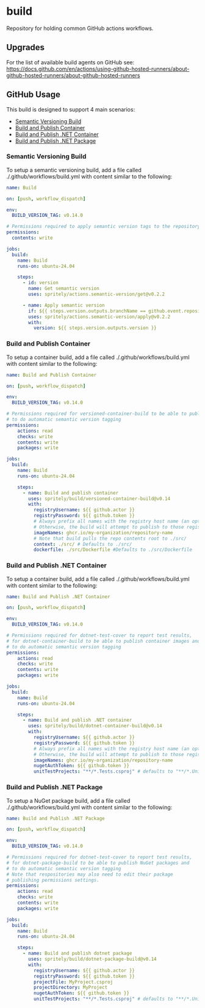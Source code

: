 # build

Repository for holding common GitHub actions workflows.

## Upgrades

For the list of available build agents on GitHub see: https://docs.github.com/en/actions/using-github-hosted-runners/about-github-hosted-runners/about-github-hosted-runners

## GitHub Usage

This build is designed to support 4 main scenarios:

- [Semantic Versioning Build](#semantic-versioning-build)
- [Build and Publish Container](#build-and-publish-container)
- [Build and Publish .NET Container](#build-and-publish-net-container)
- [Build and Publish .NET Package](#build-and-publish-net-package)

### Semantic Versioning Build

To setup a semantic versioning build, add a file called ./.github/workflows/build.yml with content similar to the following:

```yaml
name: Build

on: [push, workflow_dispatch]

env:
  BUILD_VERSION_TAG: v0.14.0

# Permissions required to apply semantic version tags to the repository
permissions:
  contents: write

jobs:
  build:
    name: Build
    runs-on: ubuntu-24.04

    steps:
      - id: version
        name: Get semantic version
        uses: spritely/actions.semantic-version/get@v0.2.2

      - name: Apply semantic version
        if: ${{ steps.version.outputs.branchName == github.event.repository.default_branch }}
        uses: spritely/actions.semantic-version/apply@v0.2.2
        with:
          version: ${{ steps.version.outputs.version }}
```

### Build and Publish Container

To setup a container build, add a file called ./.github/workflows/build.yml with content similar to the following:

```yaml
name: Build and Publish Container

on: [push, workflow_dispatch]

env:
  BUILD_VERSION_TAG: v0.14.0

# Permissions required for versioned-container-build to be able to publish container images and
# to do automatic semantic version tagging
permissions:
    actions: read
    checks: write
    contents: write
    packages: write

jobs:
  build:
    name: Build
    runs-on: ubuntu-24.04

    steps:
      - name: Build and publish container
        uses: spritely/build/versioned-container-build@v0.14
        with:
          registryUsername: ${{ github.actor }}
          registryPassword: ${{ github.token }}
          # Always prefix all names with the registry host name (an optional parameter that defaults to ghcr.io)
          # Otherwise, the build will attempt to publish to those registries, but will not have signed into them
          imageNames: ghcr.io/my-organization/repository-name
          # Note that build pulls the repo contents root to ./src/
          context: ./src/ # Defaults to ./src/
          dockerfile: ./src/Dockerfile #Defaults to ./src/Dockerfile
```

### Build and Publish .NET Container

To setup a container build, add a file called ./.github/workflows/build.yml with content similar to the following:

```yaml
name: Build and Publish .NET Container

on: [push, workflow_dispatch]

env:
  BUILD_VERSION_TAG: v0.14.0

# Permissions required for dotnet-test-cover to report test results,
# for dotnet-container-build to be able to publish container images and
# to do automatic semantic version tagging
permissions:
    actions: read
    checks: write
    contents: write
    packages: write

jobs:
  build:
    name: Build
    runs-on: ubuntu-24.04

    steps:
      - name: Build and publish .NET container
        uses: spritely/build/dotnet-container-build@v0.14
        with:
          registryUsername: ${{ github.actor }}
          registryPassword: ${{ github.token }}
          # Always prefix all names with the registry host name (an optional parameter that defaults to ghcr.io)
          # Otherwise, the build will attempt to publish to those registries, but will not have signed into them
          imageNames: ghcr.io/my-organization/repository-name
          nugetAuthToken: ${{ github.token }}
          unitTestProjects: "**/*.Tests.csproj" # defaults to "**/*.UnitTests.csproj"
```

### Build and Publish .NET Package

To setup a NuGet package build, add a file called ./.github/workflows/build.yml with content similar to the following:

```yaml
name: Build and Publish .NET Package

on: [push, workflow_dispatch]

env:
  BUILD_VERSION_TAG: v0.14.0

# Permissions required for dotnet-test-cover to report test results,
# for dotnet-package-build to be able to publish NuGet packages and
# to do automatic semantic version tagging
# Note that respositories may also need to edit their package
# publishing permissions settings.
permissions:
    actions: read
    checks: write
    contents: write
    packages: write

jobs:
  build:
    name: Build
    runs-on: ubuntu-24.04

    steps:
      - name: Build and publish dotnet package
        uses: spritely/build/dotnet-package-build@v0.14
        with:
          registryUsername: ${{ github.actor }}
          registryPassword: ${{ github.token }}
          projectFile: MyProject.csproj
          projectDirectory: MyProject
          nugetAuthToken: ${{ github.token }}
          unitTestProjects: "**/*.Tests.csproj" # defaults to "**/*.UnitTests.csproj"
```
